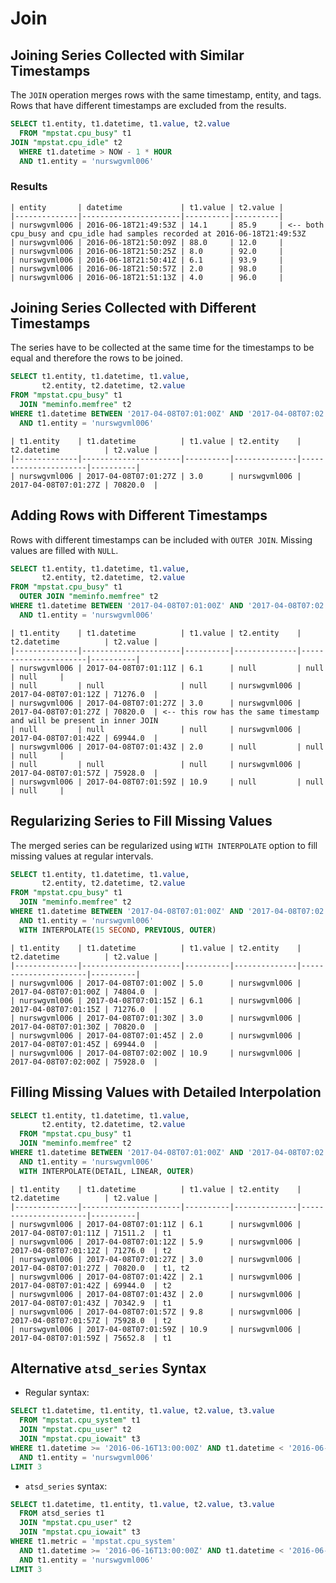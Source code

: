 # Join

## Joining Series Collected with Similar Timestamps

The `JOIN` operation merges rows with the same timestamp, entity, and tags. Rows that have different timestamps are excluded from the results.


```sql
SELECT t1.entity, t1.datetime, t1.value, t2.value
  FROM "mpstat.cpu_busy" t1
JOIN "mpstat.cpu_idle" t2
  WHERE t1.datetime > NOW - 1 * HOUR
  AND t1.entity = 'nurswgvml006'
```

### Results

```ls
| entity       | datetime             | t1.value | t2.value |
|--------------|----------------------|----------|----------|
| nurswgvml006 | 2016-06-18T21:49:53Z | 14.1     | 85.9     | <-- both cpu_busy and cpu_idle had samples recorded at 2016-06-18T21:49:53Z
| nurswgvml006 | 2016-06-18T21:50:09Z | 88.0     | 12.0     |
| nurswgvml006 | 2016-06-18T21:50:25Z | 8.0      | 92.0     |
| nurswgvml006 | 2016-06-18T21:50:41Z | 6.1      | 93.9     |
| nurswgvml006 | 2016-06-18T21:50:57Z | 2.0      | 98.0     |
| nurswgvml006 | 2016-06-18T21:51:13Z | 4.0      | 96.0     |
```

## Joining Series Collected with Different Timestamps

The series have to be collected at the same time for the timestamps to be equal and therefore the rows to be joined.

```sql
SELECT t1.entity, t1.datetime, t1.value,
       t2.entity, t2.datetime, t2.value
FROM "mpstat.cpu_busy" t1
  JOIN "meminfo.memfree" t2
WHERE t1.datetime BETWEEN '2017-04-08T07:01:00Z' AND '2017-04-08T07:02:00Z'
  AND t1.entity = 'nurswgvml006'
```

```ls
| t1.entity    | t1.datetime          | t1.value | t2.entity    | t2.datetime          | t2.value |
|--------------|----------------------|----------|--------------|----------------------|----------|
| nurswgvml006 | 2017-04-08T07:01:27Z | 3.0      | nurswgvml006 | 2017-04-08T07:01:27Z | 70820.0  |
```

## Adding Rows with Different Timestamps

Rows with different timestamps can be included with `OUTER JOIN`. Missing values are filled with `NULL`.

```sql
SELECT t1.entity, t1.datetime, t1.value,
       t2.entity, t2.datetime, t2.value
FROM "mpstat.cpu_busy" t1
  OUTER JOIN "meminfo.memfree" t2
WHERE t1.datetime BETWEEN '2017-04-08T07:01:00Z' AND '2017-04-08T07:02:00Z'
  AND t1.entity = 'nurswgvml006'
```

```ls
| t1.entity    | t1.datetime          | t1.value | t2.entity    | t2.datetime          | t2.value |
|--------------|----------------------|----------|--------------|----------------------|----------|
| nurswgvml006 | 2017-04-08T07:01:11Z | 6.1      | null         | null                 | null     |
| null         | null                 | null     | nurswgvml006 | 2017-04-08T07:01:12Z | 71276.0  |
| nurswgvml006 | 2017-04-08T07:01:27Z | 3.0      | nurswgvml006 | 2017-04-08T07:01:27Z | 70820.0  | <-- this row has the same timestamp and will be present in inner JOIN
| null         | null                 | null     | nurswgvml006 | 2017-04-08T07:01:42Z | 69944.0  |
| nurswgvml006 | 2017-04-08T07:01:43Z | 2.0      | null         | null                 | null     |
| null         | null                 | null     | nurswgvml006 | 2017-04-08T07:01:57Z | 75928.0  |
| nurswgvml006 | 2017-04-08T07:01:59Z | 10.9     | null         | null                 | null     |
```

## Regularizing Series to Fill Missing Values

The merged series can be regularized using `WITH INTERPOLATE` option to fill missing values at regular intervals.

```sql
SELECT t1.entity, t1.datetime, t1.value,
       t2.entity, t2.datetime, t2.value
FROM "mpstat.cpu_busy" t1
  JOIN "meminfo.memfree" t2
WHERE t1.datetime BETWEEN '2017-04-08T07:01:00Z' AND '2017-04-08T07:02:00Z'
  AND t1.entity = 'nurswgvml006'
  WITH INTERPOLATE(15 SECOND, PREVIOUS, OUTER)
```

```ls
| t1.entity    | t1.datetime          | t1.value | t2.entity    | t2.datetime          | t2.value |
|--------------|----------------------|----------|--------------|----------------------|----------|
| nurswgvml006 | 2017-04-08T07:01:00Z | 5.0      | nurswgvml006 | 2017-04-08T07:01:00Z | 74804.0  |
| nurswgvml006 | 2017-04-08T07:01:15Z | 6.1      | nurswgvml006 | 2017-04-08T07:01:15Z | 71276.0  |
| nurswgvml006 | 2017-04-08T07:01:30Z | 3.0      | nurswgvml006 | 2017-04-08T07:01:30Z | 70820.0  |
| nurswgvml006 | 2017-04-08T07:01:45Z | 2.0      | nurswgvml006 | 2017-04-08T07:01:45Z | 69944.0  |
| nurswgvml006 | 2017-04-08T07:02:00Z | 10.9     | nurswgvml006 | 2017-04-08T07:02:00Z | 75928.0  |
```

## Filling Missing Values with Detailed Interpolation

```sql
SELECT t1.entity, t1.datetime, t1.value,
       t2.entity, t2.datetime, t2.value
  FROM "mpstat.cpu_busy" t1
  JOIN "meminfo.memfree" t2
WHERE t1.datetime BETWEEN '2017-04-08T07:01:00Z' AND '2017-04-08T07:02:00Z'
  AND t1.entity = 'nurswgvml006'
  WITH INTERPOLATE(DETAIL, LINEAR, OUTER)
```

```ls
| t1.entity    | t1.datetime          | t1.value | t2.entity    | t2.datetime          | t2.value |
|--------------|----------------------|----------|--------------|----------------------|----------|
| nurswgvml006 | 2017-04-08T07:01:11Z | 6.1      | nurswgvml006 | 2017-04-08T07:01:11Z | 71511.2  | t1
| nurswgvml006 | 2017-04-08T07:01:12Z | 5.9      | nurswgvml006 | 2017-04-08T07:01:12Z | 71276.0  | t2
| nurswgvml006 | 2017-04-08T07:01:27Z | 3.0      | nurswgvml006 | 2017-04-08T07:01:27Z | 70820.0  | t1, t2
| nurswgvml006 | 2017-04-08T07:01:42Z | 2.1      | nurswgvml006 | 2017-04-08T07:01:42Z | 69944.0  | t2
| nurswgvml006 | 2017-04-08T07:01:43Z | 2.0      | nurswgvml006 | 2017-04-08T07:01:43Z | 70342.9  | t1
| nurswgvml006 | 2017-04-08T07:01:57Z | 9.8      | nurswgvml006 | 2017-04-08T07:01:57Z | 75928.0  | t2
| nurswgvml006 | 2017-04-08T07:01:59Z | 10.9     | nurswgvml006 | 2017-04-08T07:01:59Z | 75652.8  | t1
```

## Alternative `atsd_series` Syntax

* Regular syntax:

```sql
SELECT t1.datetime, t1.entity, t1.value, t2.value, t3.value
  FROM "mpstat.cpu_system" t1
  JOIN "mpstat.cpu_user" t2
  JOIN "mpstat.cpu_iowait" t3
WHERE t1.datetime >= '2016-06-16T13:00:00Z' AND t1.datetime < '2016-06-16T13:10:00Z'
  AND t1.entity = 'nurswgvml006'
LIMIT 3
```

* `atsd_series` syntax:

```sql
SELECT t1.datetime, t1.entity, t1.value, t2.value, t3.value
  FROM atsd_series t1
  JOIN "mpstat.cpu_user" t2
  JOIN "mpstat.cpu_iowait" t3
WHERE t1.metric = 'mpstat.cpu_system'
  AND t1.datetime >= '2016-06-16T13:00:00Z' AND t1.datetime < '2016-06-16T13:10:00Z'
  AND t1.entity = 'nurswgvml006'
LIMIT 3
```

